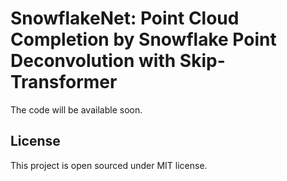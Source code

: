 # SnowflakeNet: Point Cloud Completion by Snowflake Point Deconvolution with Skip-Transformer
The code will be available soon.

## License
This project is open sourced under MIT license.
